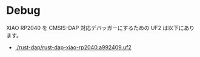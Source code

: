 # Debug

XIAO RP2040 を CMSIS-DAP 対応デバッガーにするための UF2 は以下にあります。

* [./rust-dap/rust-dap-xiao-rp2040.a992409.uf2](./rust-dap/rust-dap-xiao-rp2040.a992409.uf2)
